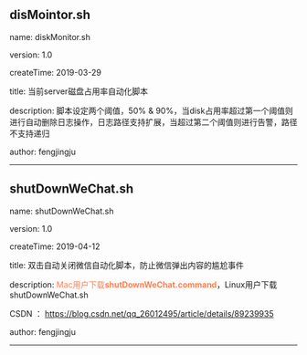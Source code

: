 disMointor.sh
 --------------------------------------------------------------------------------------------------------------
 name:         diskMonitor.sh
 
 version:      1.0
 
 createTime:   2019-03-29
 
 title:        当前server磁盘占用率自动化脚本
 
 description:  脚本设定两个阈值，50% & 90%，当disk占用率超过第一个阈值则进行自动删除日志操作，日志路径支持扩展，当超过第二个阈值则进行告警，路径不支持递归
 
 author:       fengjingju
 
 --------------------------------------------------------------------------------------------------------------
 
 
 
 shutDownWeChat.sh
 --------------------------------------------------------------------------------------------------------------
 name:         shutDownWeChat.sh
 
 version:      1.0
 
 createTime:   2019-04-12
 
 title:        双击自动关闭微信自动化脚本，防止微信弹出内容的尴尬事件
 
 description:  <font color="#FF7F50">Mac用户下载<b>shutDownWeChat.command</b></font>，Linux用户下载shutDownWeChat.sh
 
 CSDN ：       https://blog.csdn.net/qq_26012495/article/details/89239935
 
 author:       fengjingju
 
--------------------------------------------------------------------------------------------------------------

